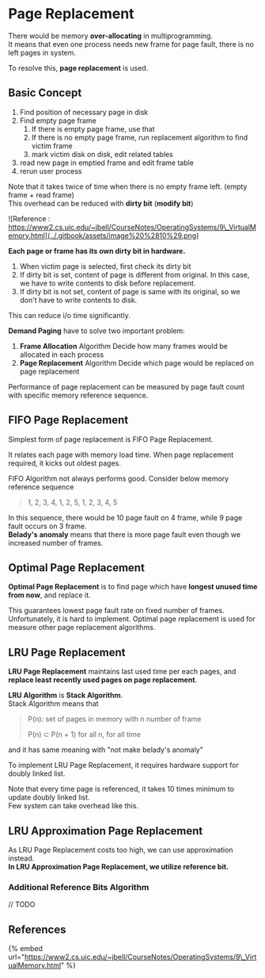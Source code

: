 # Page Replacement

There would be memory **over-allocating** in multiprogramming.  
It means that even one process needs new frame for page fault, there is no left pages in system.

To resolve this, **page replacement** is used.

## Basic Concept

1. Find position of necessary page in disk
2. Find empty page frame
   1. If there is empty page frame, use that
   2. If there is no empty page frame, run replacement algorithm to find victim frame
   3. mark victim disk on disk, edit related tables
3. read new page in emptied frame and edit frame table
4. rerun user process

Note that it takes twice of time when there is no empty frame left. \(empty frame + read frame\)  
This overhead can be reduced with **dirty bit** \(**modify bit**\)

![Reference : https://www2.cs.uic.edu/~jbell/CourseNotes/OperatingSystems/9\_VirtualMemory.html](../.gitbook/assets/image%20%2810%29.png)

**Each page or frame has its own dirty bit in hardware.**

1. When victim page is selected, first check its dirty bit
2. If dirty bit is set, content of page is different from original. In this case, we have to write contents to disk before replacement.
3. If dirty bit is not set, content of page is same with its original, so we don't have to write contents to disk.

This can reduce i/o time significantly.

**Demand Paging** have to solve two important problem:

1. **Frame Allocation** Algorithm Decide how many frames would be allocated in each process
2. **Page Replacement** Algorithm Decide which page would be replaced on page replacement

Performance of page replacement can be measured by page fault count with specific memory reference sequence.

## FIFO Page Replacement

Simplest form of page replacement is FIFO Page Replacement.

It relates each page with memory load time. When page replacement required, it kicks out oldest pages.

FIFO Algorithm not always performs good. Consider below memory reference sequence

> 1, 2, 3, 4, 1, 2, 5, 1, 2, 3, 4, 5

In this sequence, there would be 10 page fault on 4 frame, while 9 page fault occurs on 3 frame.  
**Belady's anomaly** means that there is more page fault even though we increased number of frames.

## Optimal Page Replacement

**Optimal Page Replacement** is to find page which have **longest unused time from now**, and replace it.

This guarantees lowest page fault rate on fixed number of frames.  
Unfortunately, it is hard to implement. Optimal page replacement is used for measure other page replacement algorithms.

## LRU Page Replacement

**LRU Page Replacement** maintains last used time per each pages, and **replace least recently used pages on page replacement**.

**LRU Algorithm** is **Stack Algorithm**.  
Stack Algorithm means that

> P\(n\): set of pages in memory with n number of frame
>
> P\(n\) ⊂ P\(n + 1\) for all n, for all time

and it has same meaning with "not make belady's anomaly"

To implement LRU Page Replacement, it requires hardware support for doubly linked list.

Note that every time page is referenced, it takes 10 times minimum to update doubly linked list.  
Few system can take overhead like this.

## LRU Approximation Page Replacement

As LRU Page Replacement costs too high, we can use approximation instead.  
**In LRU Approximation Page Replacement, we utilize reference bit.**

### **Additional Reference Bits Algorithm**

// TODO

## References

{% embed url="https://www2.cs.uic.edu/~jbell/CourseNotes/OperatingSystems/9\_VirtualMemory.html" %}



